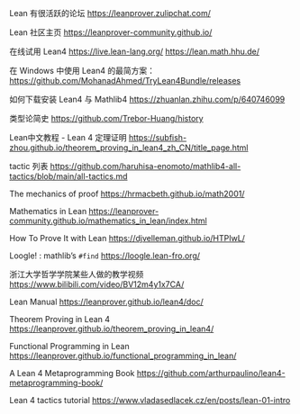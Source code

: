 Lean 有很活跃的论坛
https://leanprover.zulipchat.com/

Lean 社区主页
https://leanprover-community.github.io/

在线试用 Lean4
https://live.lean-lang.org/
https://lean.math.hhu.de/

在 Windows 中使用 Lean4 的最简方案：
https://github.com/MohanadAhmed/TryLean4Bundle/releases

如何下载安装 Lean4 与 Mathlib4
https://zhuanlan.zhihu.com/p/640746099

类型论简史
https://github.com/Trebor-Huang/history

Lean中文教程 - Lean 4 定理证明
https://subfish-zhou.github.io/theorem_proving_in_lean4_zh_CN/title_page.html

tactic 列表
https://github.com/haruhisa-enomoto/mathlib4-all-tactics/blob/main/all-tactics.md

The mechanics of proof
https://hrmacbeth.github.io/math2001/

Mathematics in Lean
https://leanprover-community.github.io/mathematics_in_lean/index.html

How To Prove It with Lean
https://djvelleman.github.io/HTPIwL/

Loogle! : mathlib’s `#find`
https://loogle.lean-fro.org/

浙江大学哲学学院某些人做的教学视频
https://www.bilibili.com/video/BV12m4y1x7CA/

Lean Manual
https://leanprover.github.io/lean4/doc/

Theorem Proving in Lean 4
https://leanprover.github.io/theorem_proving_in_lean4/

Functional Programming in Lean
https://leanprover.github.io/functional_programming_in_lean/

A Lean 4 Metaprogramming Book
https://github.com/arthurpaulino/lean4-metaprogramming-book/

Lean 4 tactics tutorial
https://www.vladasedlacek.cz/en/posts/lean-01-intro

